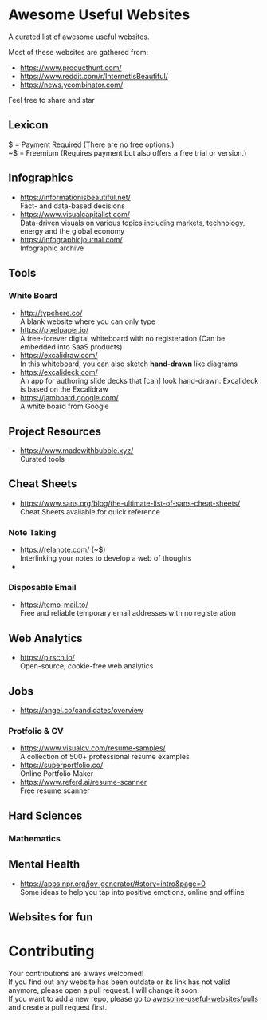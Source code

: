 # Awesome Useful Websites

A curated list of awesome useful websites.


Most of these websites are gathered from: 
* https://www.producthunt.com/
* https://www.reddit.com/r/InternetIsBeautiful/
* https://news.ycombinator.com/

Feel free to share and star


## Lexicon

$ = Payment Required (There are no free options.)
<br>~$ = Freemium (Requires payment but also offers a free trial or version.)





## Infographics
* https://informationisbeautiful.net/ <br> Fact- and data-based decisions
* https://www.visualcapitalist.com/ <br> Data-driven visuals on various topics including markets, technology, energy and the global economy
* https://infographicjournal.com/ <br> Infographic archive



## Tools

### White Board
* http://typehere.co/ <br> A blank website where you can only type
* https://pixelpaper.io/ <br> A free-forever digital whiteboard with no registeration (Can be embedded into SaaS products)
* https://excalidraw.com/ <br> In this whiteboard, you can also sketch **hand-drawn** like diagrams 
* https://excalideck.com/ <br> An app for authoring slide decks that [can] look hand-drawn. Excalideck is based on the Excalidraw 
* https://jamboard.google.com/ <br> A white board from Google



## Project Resources
* https://www.madewithbubble.xyz/ <br> Curated tools



## Cheat Sheets
* https://www.sans.org/blog/the-ultimate-list-of-sans-cheat-sheets/ <br> Cheat Sheets available for quick reference




### Note Taking
* https://relanote.com/ (~$) <br> Interlinking your notes to develop a web of thoughts
*

### Disposable Email
* https://temp-mail.to/ <br> Free and reliable temporary email addresses with no registeration


## Web Analytics
* https://pirsch.io/ <br> Open-source, cookie-free web analytics


## Jobs
* https://angel.co/candidates/overview


### Protfolio & CV
* https://www.visualcv.com/resume-samples/ <br> A collection of 500+ professional resume examples
* https://superportfolio.co/ <br> Online Portfolio Maker
* https://www.referd.ai/resume-scanner <br> Free resume scanner


## Hard Sciences

### Mathematics


## Mental Health
* https://apps.npr.org/joy-generator/#story=intro&page=0 <br> Some ideas to help you tap into positive emotions, online and offline


## Websites for fun



# Contributing
Your contributions are always welcomed! <br>
If you find out any website has been outdate or its link has not valid anymore, please open a pull request. I will change it soon. <br>
If you want to add a new repo, please go to [awesome-useful-websites/pulls](https://github.com/atakanaltok/awesome-useful-websites/pulls) and create a pull request first.
